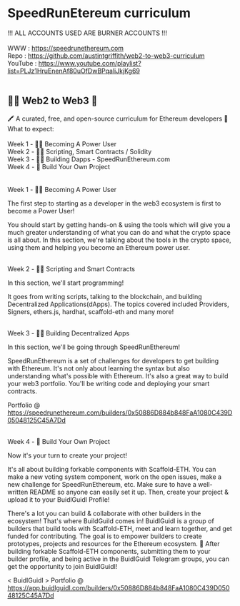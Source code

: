 # SpeedRunEtereum curriculum
!!! ALL ACCOUNTS USED ARE BURNER ACCOUNTS !!!
<br>
<br>
WWW : https://speedrunethereum.com <br>
Repo : https://github.com/austintgriffith/web2-to-web3-curriculum<br>
YouTube : https://www.youtube.com/playlist?list=PLJz1HruEnenAf80uOfDwBPqaliJkjKg69
<br>
<br>
## 👩‍💻 Web2 to Web3 🚀

🖍 A curated, free, and open-source curriculum for Ethereum developers 🏅<br>
What to expect:<br>
<br>
Week 1 - 👩‍🔬 Becoming A Power User<br>
Week 2 - 👩‍🚀 Scripting, Smart Contracts / Solidity<br>
Week 3 - 🧙‍♀️ Building Dapps - SpeedRunEthereum.com<br>
Week 4 - 🚢 Build Your Own Project<br>
<br>
<br>
Week 1 - 👩‍🔬 Becoming A Power User

The first step to starting as a developer in the web3 ecosystem is first to become a Power User!

You should start by getting hands-on & using the tools which will give you a much greater understanding of what you can do and what the crypto space is all about. In this section, we're talking about the tools in the crypto space, using them and helping you become an Ethereum power user.


<br>
Week 2 - 👩‍🚀 Scripting and Smart Contracts

In this section, we'll start programming!

It goes from writing scripts, talking to the blockchain, and building Decentralized Applications(dApps). The topics covered included Providers, Signers, ethers.js, hardhat, scaffold-eth and many more!


<br>
Week 3 - 🧙‍♀️ Building Decentralized Apps

In this section, we'll be going through SpeedRunEthereum!

SpeedRunEthereum is a set of challenges for developers to get building with Ethereum. It's not only about learning the syntax but also understanding what's possible with Ethereum. It's also a great way to build your web3 portfolio. You'll be writing code and deploying your smart contracts.

Portfolio @ https://speedrunethereum.com/builders/0x50886D884b848FaA1080C439D05048125C45A7Dd

<br>
Week 4 - 🚢 Build Your Own Project

Now it's your turn to create your project!

It's all about building forkable components with Scaffold-ETH. You can make a new voting system component, work on the open issues, make a new challenge for SpeedRunEthereum, etc. Make sure to have a well-written README so anyone can easily set it up. Then, create your project & upload it to your BuidlGuidl Profile!

There's a lot you can build & collaborate with other builders in the ecosystem! That's where BuildGuild comes in! BuidlGuidl is a group of builders that build tools with Scaffold-ETH, meet and learn together, and get funded for contributing. The goal is to empower builders to create prototypes, projects and resources for the Ethereum ecosystem. 🌟 After building forkable Scaffold-ETH components, submitting them to your builder profile, and being active in the BuidlGuidl Telegram groups, you can get the opportunity to join BuidlGuidl!


< BuidlGuidl > Portfolio @ https://app.buidlguidl.com/builders/0x50886D884b848FaA1080C439D05048125C45A7Dd